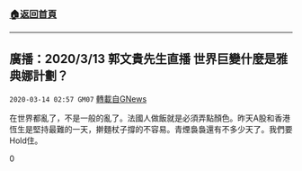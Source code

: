 ###  [:house:返回首頁](https://github.com/ourhimalayas/txt)
---

## 廣播：2020/3/13 郭文貴先生直播 世界巨變什麼是雅典娜計劃？
`2020-03-14 02:57 GM07` [轉載自GNews](https://gnews.org/zh-hant/140737/)

在世界都亂了，不是一般的亂了。法國人做飯就是必須弄點顏色。昨天A股和香港恆生是堅持最難的一天，擀麵杖子撐的不容易。青煙裊裊還有不多少天了。我們要Hold住。

0
